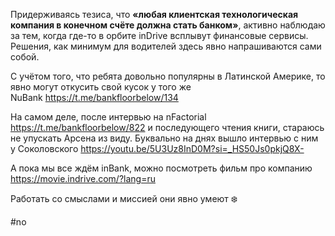 
Придерживаясь тезиса, что **«любая клиентская технологическая компания в конечном счёте должна стать банком»**, активно наблюдаю за тем, когда где-то в орбите inDrive всплывут финансовые сервисы. Решения, как минимум для водителей здесь явно напрашиваются сами собой.

С учётом того, что ребята довольно популярны в Латинской Америке, то явно могут откусить свой кусок у того же NuBank https://t.me/bankfloorbelow/134

На самом деле, после интервью на nFactorial https://t.me/bankfloorbelow/822 и последующего чтения книги, стараюсь не упускать Арсена из виду. Буквально на днях вышло интервью с ним у Соколовского https://youtu.be/5U3Uz8InD0M?si=_HS50Js0pkjQ8X-

А пока мы все ждём inBank, можно посмотреть фильм про компанию https://movie.indrive.com/?lang=ru

Работать со смыслами и миссией они явно умеют ❄️

#no